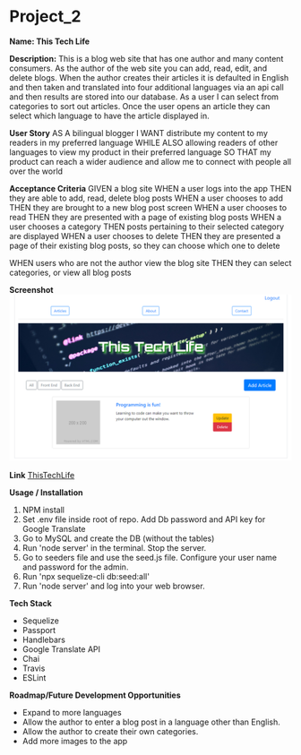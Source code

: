 # Project_2

**Name: This Tech Life**


**Description:**
This is a blog web site that has one author and many content consumers. As the author of the web site you can add, read, edit, and delete blogs. When the author creates their articles it is defaulted in English and then taken and translated into four additional languages via an api call and then results are stored into our database. As a user I can select from categories to sort out articles. Once the user opens an article they can select which language to have the article displayed in.

**User Story**
AS A bilingual blogger
I WANT distribute my content to my readers in my preferred language
WHILE ALSO allowing readers of other languages to view my product in their preferred language
SO THAT my product can reach a wider audience and allow me to connect with people all over the world

**Acceptance Criteria**
GIVEN a blog site
WHEN a user logs into the app
THEN they are able to add, read, delete blog posts
WHEN a user chooses to add
THEN they are brought to a new blog post screen
WHEN a user chooses to read
THEN they are presented with a page of existing blog posts
WHEN a user chooses a category
THEN posts pertaining to their selected category are displayed
WHEN a user chooses to delete
THEN they are presented a page of their existing blog posts, so they can choose which one to delete

WHEN users who are not the author view the blog site
THEN they can select categories, or view all blog posts

**Screenshot**
![screenshot](screenshot.png)

**Link**
[ThisTechLife](https://projecto-2.herokuapp.com/)

**Usage / Installation**

1. NPM install
2. Set .env file inside root of repo.  Add Db password and API key for Google Translate
3. Go to MySQL and create the DB (without the tables)
4. Run 'node server' in the terminal. Stop the server.
5. Go to seeders file and use the seed.js file. Configure your user name and password for the admin.
6. Run 'npx sequelize-cli db:seed:all'
7. Run 'node server' and log into your web browser.


**Tech Stack**
- Sequelize
- Passport
- Handlebars
- Google Translate API
- Chai
- Travis
- ESLint
  

**Roadmap/Future Development Opportunities**
 - Expand to more languages
 - Allow the author to enter a blog post in a language other than English.
 - Allow the author to create their own categories.
 - Add more images to the app
  


